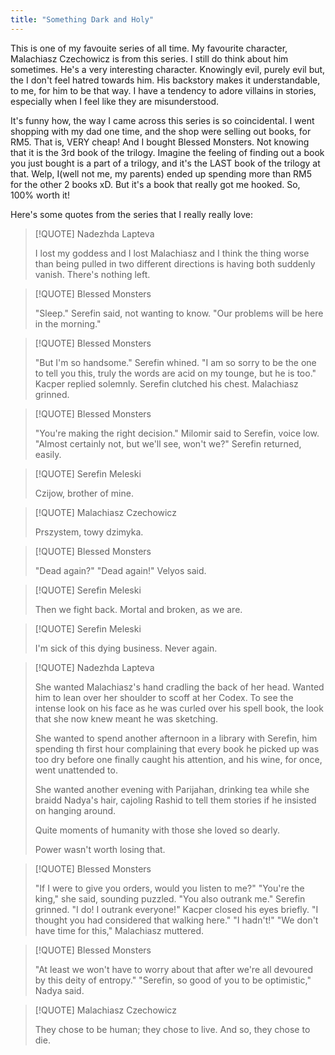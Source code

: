 ```yaml
---
title: "Something Dark and Holy"
---
```


This is one of my favouite series of all time. My favourite character, Malachiasz Czechowicz is from this series. I still do think about him sometimes. He's a very interesting character. Knowingly evil, purely evil but, the I don't feel hatred towards him. His backstory makes it understandable, to me, for him to be that way. I have a tendency to adore villains in stories, especially when I feel like they are misunderstood.  

It's funny how, the way I came across this series is so coincidental. I went shopping with my dad one time, and the shop were selling out books, for RM5. That is, VERY cheap! And I bought Blessed Monsters. Not knowing that it is the 3rd book of the trilogy. Imagine the feeling of finding out a book you just bought is a part of a trilogy, and it's the LAST book of the trilogy at that. Welp, I(well not me, my parents) ended up spending more than RM5 for the other 2 books xD. But it's a book that really got me hooked. So, 100% worth it!  

Here's some quotes from the series that I really really love:


> [!QUOTE] Nadezhda Lapteva
> 
> I lost my goddess and I lost Malachiasz and I think the thing worse than being pulled in two different directions is having both suddenly vanish. There's nothing left.

> [!QUOTE] Blessed Monsters
> 
> "Sleep." Serefin said, not wanting to know. 
> "Our problems will be here in the morning."

> [!QUOTE] Blessed Monsters
> 
> "But I'm so handsome." Serefin whined.
> "I am so sorry to be the one to tell you this, truly the words are acid on my tounge, but he is too." Kacper replied solemnly. 
> Serefin clutched his chest. Malachiasz grinned.

> [!QUOTE] Blessed Monsters
> 
> "You're making the right decision." Milomir said to Serefin, voice low.
> "Almost certainly not, but we'll see, won't we?" Serefin returned, easily.

> [!QUOTE] Serefin Meleski
> 
> Czijow, brother of mine.

> [!QUOTE] Malachiasz Czechowicz
> 
> Prszystem, towy dzimyka.

> [!QUOTE] Blessed Monsters
> 
> "Dead again?" "Dead again!" Velyos said.

> [!QUOTE] Serefin Meleski
> 
> Then we fight back. Mortal and broken, as we are.

> [!QUOTE] Serefin Meleski
> 
> I'm sick of this dying business. Never again.

> [!QUOTE] Nadezhda Lapteva
> 
> She wanted Malachiasz's hand cradling the back of her head. Wanted him to lean over her shoulder to scoff at her Codex. To see the intense look on his face as he was curled over his spell book, the look that she now knew meant he was sketching.
> 
> She wanted to spend another afternoon in a library with Serefin, him spending th first hour complaining that every book he picked up was too dry before one finally caught his attention, and his wine, for once, went unattended to.
> 
> She wanted another evening with Parijahan, drinking tea while she braidd Nadya's hair, cajoling Rashid to tell them stories if he insisted on hanging around.
> 
> Quite moments of humanity with those she loved so dearly.
> 
> Power wasn't worth losing that.

> [!QUOTE] Blessed Monsters
> 
> "If I were to give you orders, would you listen to me?"
> "You're the king," she said, sounding puzzled.
> "You also outrank me."
> Serefin grinned. "I do! I outrank everyone!"
> Kacper closed his eyes briefly.
> "I thought you had considered that walking here."
> "I hadn't!"
> "We don't have time for this," Malachiasz muttered.

> [!QUOTE] Blessed Monsters
> 
> "At least we won't have to worry about that after we're all devoured by this deity of entropy."
> "Serefin, so good of you to be optimistic," Nadya said.

> [!QUOTE] Malachiasz Czechowicz
> 
> They chose to be human; they chose to live.
> And so, they chose to die.





